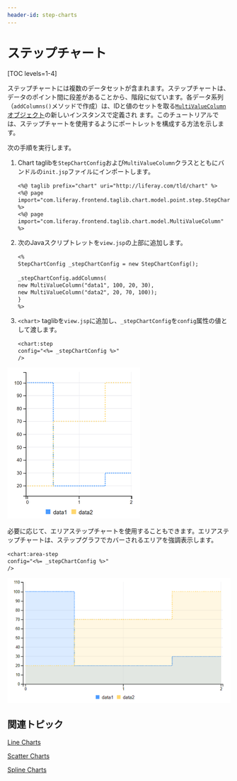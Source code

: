 ```yaml
---
header-id: step-charts
---
```


# ステップチャート

[TOC levels=1-4]

ステップチャートには複数のデータセットが含まれます。ステップチャートは、データのポイント間に段差があることから、階段に似ています。各データ系列（`addColumns()`メソッドで作成）は、IDと値のセットを取る[`MultiValueColumn` オブジェクト](@platform-ref@/7.1-latest/apps/frontend-taglib-1.0.1/javadocs/com/liferay/frontend/taglib/chart/model/MultiValueColumn.html)の新しいインスタンスで定義され ます。このチュートリアルでは、ステップチャートを使用するようにポートレットを構成する方法を示します。

次の手順を実行します。

1. Chart taglibを`StepChartConfig`および`MultiValueColumn`クラスとともにバンドルの`init.jsp`ファイルにインポートします。

       <%@ taglib prefix="chart" uri="http://liferay.com/tld/chart" %>
       <%@ page import="com.liferay.frontend.taglib.chart.model.point.step.StepChartConfig" %>
       <%@ page import="com.liferay.frontend.taglib.chart.model.MultiValueColumn" %>
   
2. 次のJavaスクリプトレットを`view.jsp`の上部に追加します。

       <%
       StepChartConfig _stepChartConfig = new StepChartConfig();
       
       _stepChartConfig.addColumns(
       new MultiValueColumn("data1", 100, 20, 30),
       new MultiValueColumn("data2", 20, 70, 100));
       }
       %>
   
3. `<chart>` taglibを`view.jsp`に追加し、`_stepChartConfig`を`config`属性の値として渡します。

       <chart:step
       config="<%= _stepChartConfig %>"
       />
   
![図1：ステップチャートは、データのポイント間に段差があることから、階段に似ています。](../../../images/chart-taglib-step.png)

必要に応じて、エリアステップチャートを使用することもできます。エリアステップチャートは、ステップグラフでカバーされるエリアを強調表示します。

    <chart:area-step
    config="<%= _stepChartConfig %>"
    />

![図2：エリアステップチャートは、ステップグラフでカバーされるエリアを強調表示します。](../../../images/chart-taglib-area-step.png)

## 関連トピック

[Line Charts](/docs/7-1/tutorials/-/knowledge_base/t/line-charts)

[Scatter Charts](/docs/7-1/tutorials/-/knowledge_base/t/scatter-charts)

[Spline Charts](/docs/7-1/tutorials/-/knowledge_base/t/spline-charts)
